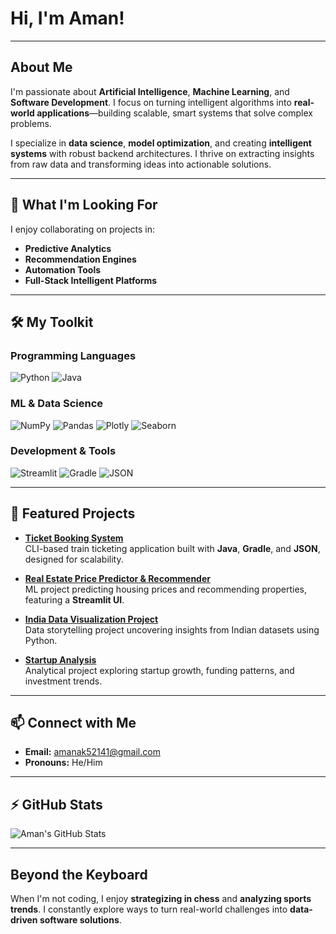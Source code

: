 # Hi, I'm Aman!

---

## About Me

I'm passionate about **Artificial Intelligence**, **Machine Learning**, and **Software Development**. I focus on turning intelligent algorithms into **real-world applications**—building scalable, smart systems that solve complex problems.

I specialize in **data science**, **model optimization**, and creating **intelligent systems** with robust backend architectures. I thrive on extracting insights from raw data and transforming ideas into actionable solutions.

---

## 🔭 What I'm Looking For

I enjoy collaborating on projects in:  

* **Predictive Analytics**  
* **Recommendation Engines**  
* **Automation Tools**  
* **Full-Stack Intelligent Platforms**

---

## 🛠 My Toolkit

### Programming Languages
![Python](https://img.shields.io/badge/-Python-3776AB?style=flat-square&logo=python&logoColor=white) 
![Java](https://img.shields.io/badge/-Java-007396?style=flat-square&logo=java&logoColor=white)  

### ML & Data Science
![NumPy](https://img.shields.io/badge/-NumPy-013243?style=flat-square&logo=numpy&logoColor=white)
![Pandas](https://img.shields.io/badge/-Pandas-150458?style=flat-square&logo=pandas&logoColor=white)
![Plotly](https://img.shields.io/badge/-Plotly-3F4F75?style=flat-square&logo=plotly&logoColor=white)
![Seaborn](https://img.shields.io/badge/-Seaborn-4C72B0?style=flat-square&logo=python&logoColor=white)

### Development & Tools
![Streamlit](https://img.shields.io/badge/-Streamlit-FF4B4B?style=flat-square&logo=streamlit&logoColor=white)
![Gradle](https://img.shields.io/badge/-Gradle-02303A?style=flat-square&logo=gradle&logoColor=white)
![JSON](https://img.shields.io/badge/-JSON-000000?style=flat-square&logo=json&logoColor=white)

---

## 🔧 Featured Projects

* **[Ticket Booking System](https://github.com/Aman-sys-ui/Ticket_Booking_System)**  
  CLI-based train ticketing application built with **Java**, **Gradle**, and **JSON**, designed for scalability.

* **[Real Estate Price Predictor & Recommender](https://github.com/Aman-sys-ui/Real-State-price-Predictor-and-recommendation-System)**  
  ML project predicting housing prices and recommending properties, featuring a **Streamlit UI**.

* **[India Data Visualization Project](https://github.com/Aman-sys-ui/India_data_viz_project)**  
  Data storytelling project uncovering insights from Indian datasets using Python.

* **[Startup Analysis](https://github.com/Aman-sys-ui/Startup_analysis)**  
  Analytical project exploring startup growth, funding patterns, and investment trends.

---

## 📫 Connect with Me

* **Email:** [amanak52141@gmail.com](mailto:amanak52141@gmail.com)  
* **Pronouns:** He/Him  

---

## ⚡ GitHub Stats

![Aman's GitHub Stats](https://github-readme-stats.vercel.app/api?username=Aman-sys-ui&show_icons=true&theme=radical)

---

## Beyond the Keyboard

When I'm not coding, I enjoy **strategizing in chess** and **analyzing sports trends**. I constantly explore ways to turn real-world challenges into **data-driven software solutions**.
